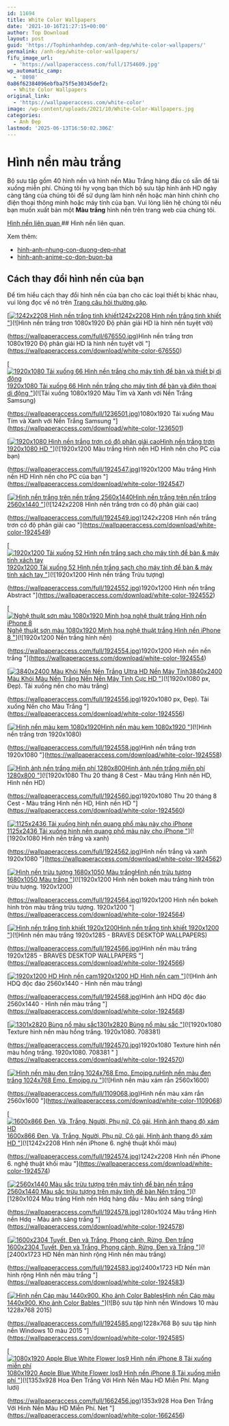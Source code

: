 ```yaml
---
id: 11694
title: White Color Wallpapers
date: '2021-10-16T21:27:15+00:00'
author: Top Download
layout: post
guid: 'https://Tophinhanhdep.com/anh-dep/white-color-wallpapers/'
permalink: /anh-dep/white-color-wallpapers/
fifu_image_url:
  - 'https://wallpaperaccess.com/full/1754609.jpg'
wp_automatic_camp:
  - '8098'
0a86f62384096ebfba75f5e30345def2:
  - White Color Wallpapers
original_link:
  - 'https://wallpaperaccess.com/white-color'
image: /wp-content/uploads/2021/10/White-Color-Wallpapers.jpg
categories:
  - Ảnh Đẹp
lastmod: '2025-06-13T16:50:02.306Z'
---
```

# Hình nền màu trắng

Bộ sưu tập gồm 40 hình nền và hình nền Màu Trắng hàng đầu có sẵn để tải xuống miễn phí. Chúng tôi hy vọng bạn thích bộ sưu tập hình ảnh HD ngày càng tăng của chúng tôi để sử dụng làm hình nền hoặc màn hình chính cho điện thoại thông minh hoặc máy tính của bạn. Vui lòng liên hệ chúng tôi nếu bạn muốn xuất bản một **Màu trắng** hình nền trên trang web của chúng tôi.

[Hình nền liên quan ](#related) ## Hình nền liên quan.

   
 Xem thêm:

   
- [hinh-anh-nhung-con-duong-dep-nhat](https://tophinhanhdep.com/hinh-nen-dep/hinh-anh-nhung-con-duong-dep-nhat/)
- [hinh-anh-anime-co-don-buon-ba](https://tophinhanhdep.com/anh-anime/hinh-anh-anime-co-don-buon-ba/)

## Cách thay đổi hình nền của bạn

Để tìm hiểu cách thay đổi hình nền của bạn cho các loại thiết bị khác nhau, vui lòng đọc về nó trên [Trang câu hỏi thường gặp](https://tophinhanhdep.com/faq/).

  
[[![1242x2208 Hình nền trắng tinh khiết](https://wallpaperaccess.com/full/1754609.jpg)1242x2208 Hình nền trắng tinh khiết "](https://wallpaperaccess.com/download/white-color-1754609)](![Hình nền trắng trơn 1080x1920 Độ phân giải HD là hình nền tuyệt vời)

(https://wallpaperaccess.com/full/676550.jpg)Hình nền trắng trơn 1080x1920 Độ phân giải HD là hình nền tuyệt vời "](https://wallpaperaccess.com/download/white-color-676550)

[[![1920x1080 Tải xuống 66 Hình nền trắng cho máy tính để bàn và thiết bị di động](https://wallpaperaccess.com/full/1378126.jpg)1920x1080 Tải xuống 66 Hình nền trắng cho máy tính để bàn và điện thoại di động "](https://wallpaperaccess.com/download/white-color-1378126)](![Tải xuống 1080x1920 Màu Tím và Xanh với Nền Trắng Samsung)

(https://wallpaperaccess.com/full/1236501.jpg)1080x1920 Tải xuống Màu Tím và Xanh với Nền Trắng Samsung "](https://wallpaperaccess.com/download/white-color-1236501)

[[![1920x1080 Hình nền trắng trơn có độ phân giải cao](https://wallpaperaccess.com/full/1924546.jpg)Hình nền trắng trơn 1920x1080 HD "](https://wallpaperaccess.com/download/white-color-1924546)](![1920x1200 Màu trắng Hình nền HD Hình nền cho PC của bạn)

(https://wallpaperaccess.com/full/1924547.jpg)1920x1200 Màu trắng Hình nền HD Hình nền cho PC của bạn "](https://wallpaperaccess.com/download/white-color-1924547)

[[![Hình nền trắng trên nền trắng 2560x1440](https://wallpaperaccess.com/full/1924548.jpg)Hình nền trắng trên nền trắng 2560x1440 "](https://wallpaperaccess.com/download/white-color-1924548)](![1242x2208 Hình nền trắng trơn có độ phân giải cao)

(https://wallpaperaccess.com/full/1924549.jpg)1242x2208 Hình nền trắng trơn có độ phân giải cao "](https://wallpaperaccess.com/download/white-color-1924549)

[[![1920x1200 Tải xuống 52 Hình nền trắng sạch cho máy tính để bàn & máy tính xách tay](https://wallpaperaccess.com/full/1556722.jpg)1920x1200 Tải xuống 52 Hình nền trắng sạch cho máy tính để bàn &amp; máy tính xách tay "](https://wallpaperaccess.com/download/white-color-1556722)](![1920x1200 Hình nền trắng Trừu tượng)

(https://wallpaperaccess.com/full/1924552.jpg)1920x1200 Hình nền trắng Abstract "](https://wallpaperaccess.com/download/white-color-1924552)

[[![Nghệ thuật sơn màu 1080x1920 Minh họa nghệ thuật trắng Hình nền iPhone 8](https://wallpaperaccess.com/full/1853591.jpg)Nghệ thuật sơn màu 1080x1920 Minh họa nghệ thuật trắng Hình nền iPhone 8 "](https://wallpaperaccess.com/download/white-color-1853591)](![1920x1200 Nền trắng hình nền)

(https://wallpaperaccess.com/full/1924554.jpg)1920x1200 Hình nền nền trắng "](https://wallpaperaccess.com/download/white-color-1924554)

[[![3840x2400 Màu Khói Nền Nền Trắng Ultra HD Nền Máy Tính](https://wallpaperaccess.com/full/1924555.jpg)3840x2400 Màu Khói Màu Nền Trắng Nền Nền Máy Tính Cực HD "](https://wallpaperaccess.com/download/white-color-1924555)](![1920x1080 px, Đẹp).  Tải xuống nền cho màu trắng)

(https://wallpaperaccess.com/full/1924556.jpg)1920x1080 px, Đẹp). Tải xuống Nền cho Màu Trắng "](https://wallpaperaccess.com/download/white-color-1924556)

[[![Hình nền màu kem 1080x1920](https://wallpaperaccess.com/full/1924557.jpg)Hình nền màu kem 1080x1920 "](https://wallpaperaccess.com/download/white-color-1924557)](![Hình nền trắng trơn 1920x1080)

(https://wallpaperaccess.com/full/1924558.jpg)Hình nền trắng trơn 1920x1080 "](https://wallpaperaccess.com/download/white-color-1924558)

[[![Hình ảnh nền trắng miễn phí 1280x800](https://wallpaperaccess.com/full/1924559.jpg)Hình ảnh nền trắng miễn phí 1280x800 "](https://wallpaperaccess.com/download/white-color-1924559)](![1920x1080 Thu 20 tháng 8 Cest - Màu trắng Hình nền HD, Hình nền HD)

(https://wallpaperaccess.com/full/1924560.jpg)1920x1080 Thu 20 tháng 8 Cest - Màu trắng Hình nền HD, Hình nền HD "](https://wallpaperaccess.com/download/white-color-1924560)

[[![1125x2436 Tải xuống hình nền quang phổ màu này cho iPhone](https://wallpaperaccess.com/full/1924561.jpg)1125x2436 Tải xuống hình nền quang phổ màu này cho iPhone "](https://wallpaperaccess.com/download/white-color-1924561)](![1920x1080 Hình nền trắng và xanh)

(https://wallpaperaccess.com/full/1924562.jpg)Hình nền trắng và xanh 1920x1080 "](https://wallpaperaccess.com/download/white-color-1924562)

[[![Hình nền trừu tượng 1680x1050 Màu trắng](https://wallpaperaccess.com/full/1924563.jpg)Hình nền trừu tượng 1680x1050 Màu trắng "](https://wallpaperaccess.com/download/white-color-1924563)](![1920x1200 Hình nền bokeh màu trắng hình tròn trừu tượng.  1920x1200)

(https://wallpaperaccess.com/full/1924564.jpg)1920x1200 Hình nền bokeh hình tròn màu trắng trừu tượng. 1920x1200 "](https://wallpaperaccess.com/download/white-color-1924564)

[[![Hình nền trắng tinh khiết 1920x1200](https://wallpaperaccess.com/full/1924565.png)Hình nền trắng tinh khiết 1920x1200 "](https://wallpaperaccess.com/download/white-color-1924565)](![Hình nền màu trắng 1920x1285 - BRAVES DESKTOP WALLPAPERS)

(https://wallpaperaccess.com/full/1924566.jpg)Hình nền màu trắng 1920x1285 - BRAVES DESKTOP WALLPAPERS "](https://wallpaperaccess.com/download/white-color-1924566)

[[![1920x1200 HD Hình nền cam](https://wallpaperaccess.com/full/1160283.jpg)1920x1200 HD Hình nền cam "](https://wallpaperaccess.com/download/white-color-1160283)](![Hình ảnh HDQ độc đáo 2560x1440 - Hình nền màu trắng)

(https://wallpaperaccess.com/full/1924568.jpg)Hình ảnh HDQ độc đáo 2560x1440 - Hình nền màu trắng "](https://wallpaperaccess.com/download/white-color-1924568)

[[![1301x2820 Bùng nổ màu sắc](https://wallpaperaccess.com/full/1924569.jpg)1301x2820 Bùng nổ màu sắc "](https://wallpaperaccess.com/download/white-color-1924569)](![1920x1080 Texture hình nền màu hồng trắng.  1920x1080.  708381)

(https://wallpaperaccess.com/full/1924570.jpg)1920x1080 Texture hình nền màu hồng trắng. 1920x1080. 708381 " ](https://wallpaperaccess.com/download/white-color-1924570)

[[![Hình nền màu đen trắng 1024x768 Emo.  Emojpg.ru](https://wallpaperaccess.com/full/1924571.jpg)Hình nền màu đen trắng 1024x768 Emo. Emojpg.ru "](https://wallpaperaccess.com/download/white-color-1924571)](![Hình nền màu xám rắn 2560x1600)

(https://wallpaperaccess.com/full/1109068.jpg)Hình nền màu xám rắn 2560x1600 "](https://wallpaperaccess.com/download/white-color-1109068)

[[![1600x866 Đen, Và, Trắng, Người, Phụ nữ, Cô gái, Hình ảnh thang độ xám HD](https://wallpaperaccess.com/full/1431916.jpg)1600x866 Đen, Và, Trắng, Người, Phụ nữ, Cô gái, Hình ảnh thang độ xám HD "](https://wallpaperaccess.com/download/white-color-1431916)](![1242x2208 Hình nền iPhone 6.  nghệ thuật khối màu)

(https://wallpaperaccess.com/full/1924574.jpg)1242x2208 Hình nền iPhone 6. nghệ thuật khối màu "](https://wallpaperaccess.com/download/white-color-1924574)

[[![2560x1440 Màu sắc trừu tượng trên máy tính để bàn nền trắng](https://wallpaperaccess.com/full/1924575.jpg)2560x1440 Màu sắc trừu tượng trên máy tính để bàn Nền trắng "](https://wallpaperaccess.com/download/white-color-1924575)](![1280x1024 Màu trắng Hình nền Hdq hàng đầu - Màu ánh sáng trắng)

(https://wallpaperaccess.com/full/1924578.jpg)1280x1024 Màu trắng Hình nền Hdq - Màu ánh sáng trắng "](https://wallpaperaccess.com/download/white-color-1924578)

[[![1600x2304 Tuyết, Đen và Trắng, Phong cảnh, Rừng, Đen trắng](https://wallpaperaccess.com/full/1924581.jpg)1600x2304 Tuyết, Đen và Trắng, Phong cảnh, Rừng, Đen và Trắng "](https://wallpaperaccess.com/download/white-color-1924581)](![2400x1723 HD Nền màn hình rộng Hình nền màu trắng)

(https://wallpaperaccess.com/full/1924583.jpg)2400x1723 HD Nền màn hình rộng Hình nền màu trắng "](https://wallpaperaccess.com/download/white-color-1924583)

[[![Hình nền Cáp màu 1440x900.  Kho ảnh Color Bables](https://wallpaperaccess.com/full/1924584.jpg)Hình nền Cáp màu 1440x900. Kho ảnh Color Bables "](https://wallpaperaccess.com/download/white-color-1924584)](![Bộ sưu tập hình nền Windows 10 màu 1228x768 2015)

(https://wallpaperaccess.com/full/1924585.png)1228x768 Bộ sưu tập hình nền Windows 10 màu 2015 "](https://wallpaperaccess.com/download/white-color-1924585)

[[![1080x1920 Apple Blue White Flower Ios9 Hình nền iPhone 8 Tải xuống miễn phí](https://wallpaperaccess.com/full/1924586.jpg)1080x1920 Apple Blue White Flower Ios9 Hình nền iPhone 8 Tải xuống miễn phí "](https://wallpaperaccess.com/download/white-color-1924586)](![1353x928 Hoa Đen Trắng Với Hình Nền Màu HD Miễn Phí.  Mạng lưới)

(https://wallpaperaccess.com/full/1662456.jpg)1353x928 Hoa Đen Trắng Với Hình Nền Màu HD Miễn Phí. Net "](https://wallpaperaccess.com/download/white-color-1662456)
